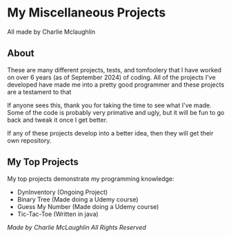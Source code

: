 # My Miscellaneous Projects 
All made by Charlie Mclaughlin

## About
These are many different projects, tests, and tomfoolery that I have worked on over 6 years (as of September 2024) of coding. All of the projects I've developed have made me into a pretty good programmer and these projects are a testament to that

If anyone sees this, thank you for taking the time to see what I've made. Some of the code is probably very primative and ugly, but it will be fun to go back and tweak it once I get better.

If any of these projects develop into a better idea, then they will get their own repository.

## My Top Projects
My top projects demonstrate my programming knowledge:
- DynInventory (Ongoing Project)
- Binary Tree (Made doing a Udemy course)
- Guess My Number (Made doing a Udemy course)
- Tic-Tac-Toe (Written in java)


*Made by Charlie McLaughlin All Rights Reserved*
